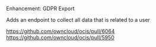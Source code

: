 Enhancement: GDPR Export

Adds an endpoint to collect all data that is related to a user

https://github.com/owncloud/ocis/pull/6064
https://github.com/owncloud/ocis/pull/5950
